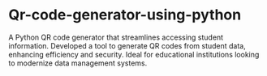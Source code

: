 # Qr-code-generator-using-python
A Python QR code generator that streamlines accessing student information. Developed a tool to generate QR codes from student data, enhancing efficiency and security. Ideal for educational institutions looking to modernize data management systems.

